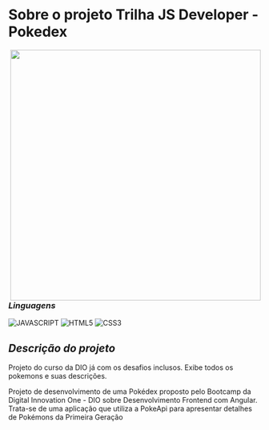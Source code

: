 # Sobre o projeto Trilha JS Developer - Pokedex

<img src="https://i.ibb.co/c1BfdvX/pixel-background-of-a-home-office-with-light-shining-through-the-window.png" min-width="500" max-width="500" width="500" align="right">

### *Linguagens*

![JAVASCRIPT](https://img.shields.io/badge/JavaScript-323330?style=for-the-badge&logo=javascript&logoColor=F7DF1E)
![HTML5](https://img.shields.io/badge/HTML5-E34F26?style=for-the-badge&logo=html5&logoColor=white)
![CSS3](https://img.shields.io/badge/CSS3-1572B6?style=for-the-badge&logo=css3&logoColor=white)

## *Descrição do projeto*
Projeto do curso da DIO já com os desafios inclusos.
Exibe todos os pokemons e suas descrições.

Projeto de desenvolvimento de uma Pokédex proposto pelo Bootcamp da Digital Innovation One - DIO sobre Desenvolvimento Frontend com Angular.
Trata-se de uma aplicação que utiliza a PokeApi para apresentar detalhes de Pokémons da Primeira Geração

